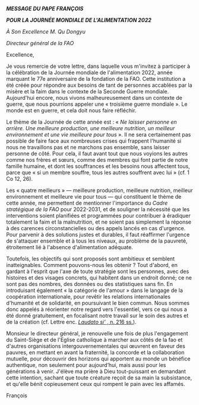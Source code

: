 ***MESSAGE DU PAPE FRANÇOIS***

***POUR LA JOURNÉE MONDIALE DE L'ALIMENTATION 2022***

*À Son Excellence M. Qu Dongyu*

*Directeur général de la FAO*

Excellence,

Je vous remercie de votre lettre, dans laquelle vous m'invitez à participer à la célébration de la Journée mondiale de l'alimentation 2022, année marquant le 77e anniversaire de la fondation de la FAO. Cette institution a été créée pour répondre aux besoins de tant de personnes accablées par la misère et la faim dans le contexte de la Seconde Guerre mondiale. Aujourd'hui encore, nous vivons malheureusement dans un contexte de guerre, que nous pourrions appeler une « troisième guerre mondiale ». Le monde est en guerre, et cela doit nous faire réfléchir.

Le thème de la Journée de cette année est : « *Ne laisser personne en arrière. Une meilleure production, une meilleure nutrition, un meilleur environnement et une vie meilleure pour tous* ». Il ne sera certainement pas possible de faire face aux nombreuses crises qui frappent l'humanité si nous ne travaillons pas et ne marchons pas ensemble, sans laisser personne de côté. Pour cela, il faut avant tout que nous voyions les autres comme nos frères et sœurs, comme des membres qui font partie de notre famille humaine, et dont les souffrances et les besoins nous affectent tous, parce que « si un membre souffre, tous les autres souffrent avec lui » (cf. 1 Co 12, 26).

Les « quatre meilleurs » — meilleure production, meilleure nutrition, meilleur environnement et meilleure vie pour tous — qui constituent le thème de cette année, me permettent de mentionner l'importance du *Cadre stratégique de la FAO* pour 2022-2031, et de souligner la nécessité que les interventions soient planifiées et programmées pour contribuer à éradiquer totalement la faim et la malnutrition, et ne soient pas simplement la réponse à des carences circonstancielles ou des appels lancés en cas d'urgence. Pour parvenir à des solutions justes et durables, il faut réaffirmer l'urgence de s'attaquer ensemble et à tous les niveaux, au problème de la pauvreté, étroitement lié à l'absence d'alimentation adéquate.

Toutefois, les objectifs qui sont proposés sont ambitieux et semblent inatteignables. Comment pouvons-nous les obtenir ? Tout d'abord, en gardant à l'esprit que l'axe de toute stratégie sont les personnes, avec des histoires et des visages concrets, qui habitent dans un endroit donné; ce ne sont pas des nombres, des données ou des statistiques sans fin. En introduisant également « la catégorie de l'amour » dans le langage de la coopération internationale, pour revêtir les relations internationales d'humanité et de solidarité, en poursuivant le bien commun. Nous sommes donc appelés à réorienter notre regard vers l'essentiel, vers ce qui nous a été donné gratuitement, en focalisant notre travail sur le soin des autres et de la création (cf. Lettre enc. [*Laudato si’* , n. 216 ss.](https://www.vatican.va/content/francesco/fr/encyclicals/documents/papa-francesco_20150524_enciclica-laudato-si.html#216.)).

Monsieur le directeur général, je renouvelle une fois de plus l'engagement du Saint-Siège et de l'Eglise catholique à marcher aux côtés de la fao et d'autres organisations intergouvernementales qui œuvrent en faveur des pauvres, en mettant en avant la fraternité, la concorde et la collaboration mutuelle, pour découvrir des horizons qui apportent au monde un bénéfice authentique, non seulement pour aujourd’hui, mais aussi pour les générations à venir. J'élève ma prière à Dieu tout-puissant en demandant cette intention, sachant que toute créature reçoit de sa main la subsistance, et qu'elle bénit copieusement ceux qui rompent le pain avec les affamés.

François